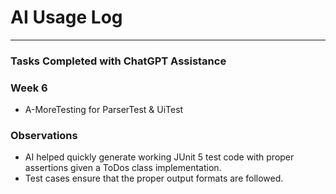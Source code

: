 # AI Usage Log

---

### Tasks Completed with ChatGPT Assistance
### Week 6
- A-MoreTesting for ParserTest & UiTest

### Observations
- AI helped quickly generate working JUnit 5 test code with proper assertions given a ToDos class implementation.
- Test cases ensure that the proper output formats are followed.
